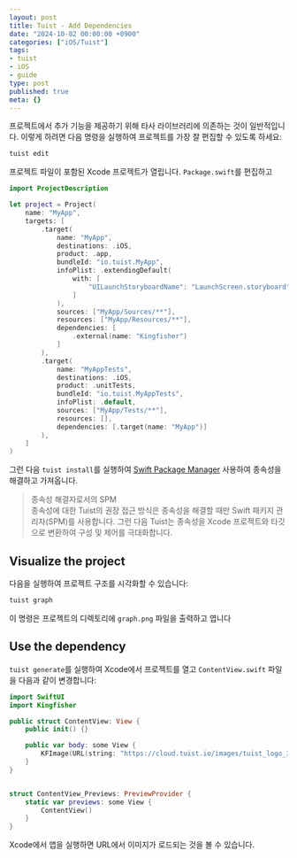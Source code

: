 ```yaml
---
layout: post
title: Tuist - Add Dependencies
date: "2024-10-02 00:00:00 +0900"
categories: ["iOS/Tuist"]
tags:
- tuist
- iOS
- guide
type: post
published: true
meta: {}
---
```

프로젝트에서 추가 기능을 제공하기 위해 타사 라이브러리에 의존하는 것이 일반적입니다. 이렇게 하려면 다음 명령을 실행하여 프로젝트를 가장 잘 편집할 수 있도록 하세요:
```bash
tuist edit
```
프로젝트 파일이 포함된 Xcode 프로젝트가 열립니다. `Package.swift`를 편집하고
```swift
import ProjectDescription

let project = Project(
    name: "MyApp",
    targets: [
        .target(
            name: "MyApp",
            destinations: .iOS,
            product: .app,
            bundleId: "io.tuist.MyApp",
            infoPlist: .extendingDefault(
                with: [
                    "UILaunchStoryboardName": "LaunchScreen.storyboard",
                ]
            ),
            sources: ["MyApp/Sources/**"],
            resources: ["MyApp/Resources/**"],
            dependencies: [
                .external(name: "Kingfisher") 
            ]
        ),
        .target(
            name: "MyAppTests",
            destinations: .iOS,
            product: .unitTests,
            bundleId: "io.tuist.MyAppTests",
            infoPlist: .default,
            sources: ["MyApp/Tests/**"],
            resources: [],
            dependencies: [.target(name: "MyApp")]
        ),
    ]
)
```
그런 다음 `tuist install`를 실행하여 [Swift Package Manager](https://www.swift.org/documentation/package-manager/) 사용하여 종속성을 해결하고 가져옵니다.
>종속성 해결자로서의 SPM  
종속성에 대한 Tuist의 권장 접근 방식은 종속성을 해결할 때만 Swift 패키지 관리자(SPM)를 사용합니다. 그런 다음 Tuist는 종속성을 Xcode 프로젝트와 타깃으로 변환하여 구성 및 제어를 극대화합니다.
## Visualize the project
다음을 실행하여 프로젝트 구조를 시각화할 수 있습니다:
```bash
tuist graph
```
이 명령은 프로젝트의 디렉토리에 `graph.png` 파일을 출력하고 엽니다
## Use the dependency
`tuist generate`를 실행하여 Xcode에서 프로젝트를 열고 `ContentView.swift` 파일을 다음과 같이 변경합니다:
```swift
import SwiftUI
import Kingfisher

public struct ContentView: View {
    public init() {}

    public var body: some View {
        KFImage(URL(string: "https://cloud.tuist.io/images/tuist_logo_32x32@2x.png")!) 
    }
}


struct ContentView_Previews: PreviewProvider {
    static var previews: some View {
        ContentView()
    }
}
```
Xcode에서 앱을 실행하면 URL에서 이미지가 로드되는 것을 볼 수 있습니다.
